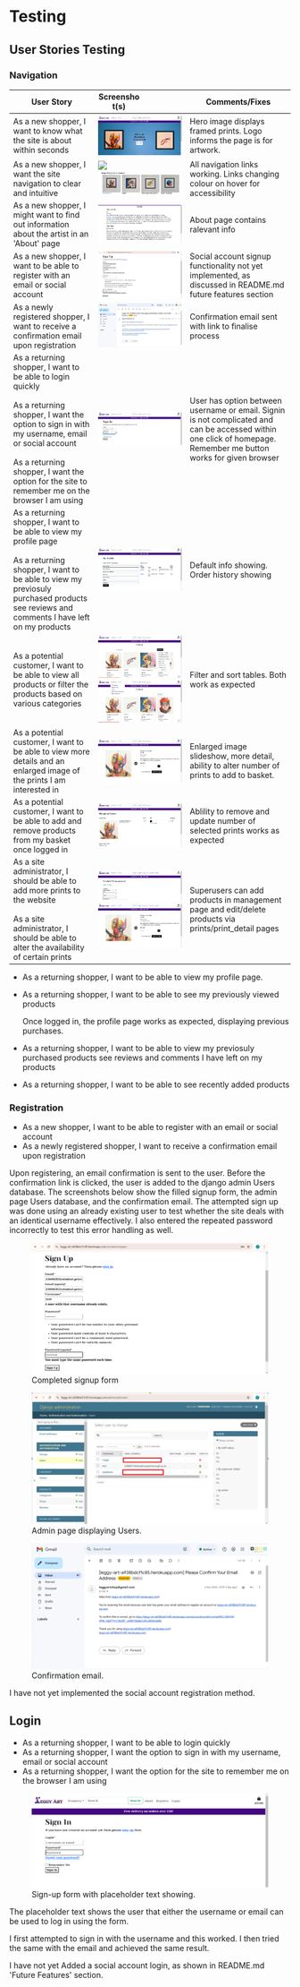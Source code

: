 # Testing

## User Stories Testing

### Navigation


| User Story | <div style="width:50%">Screenshot(s)</div> | Comments/Fixes |
| --- | --- | --- |
| As a new shopper, I want to know what the site is about within seconds | <img src="images/test_images/homepage.png" alt="Homepage"> | Hero image displays framed prints. Logo informs the page is for artwork. |
| As a new shopper, I want the site navigation to clear and intuitive | <img src="/workspace/leggy-art/documentation/images/readme_images/navbar-md.png"><br><img src="images/test_images/link-hover.png" alt="Link on hover"> | All navigation links working. Links changing colour on hover for accessibility |
| As a new shopper, I might want to find out information about the artist in an 'About' page | <img src="images/test_images/about.png" alt="Homepage"> | About page contains ralevant info |
| As a new shopper, I want to be able to register with an email or social account | <img src="images/test_images/reg_test_signup.png" alt="Signup form"> | Social account signup functionality not yet implemented, as discussed in README.md future features section |
| As a newly registered shopper, I want to receive a confirmation email upon registration | <img src="images/test_images/reg_conf_email.png" alt="Confirmation email"> | Confirmation email sent with link to finalise process |
| As a returning shopper, I want to be able to login quickly <br><br> As a returning shopper, I want the option to sign in with my username, email or social account <br><br> As a returning shopper, I want the option for the site to remember me on the browser I am using | <img src="images/test_images/signin_page.png" alt="Sign-up form with placeholder text showing"> | User has option between username or email. Signin is not complicated and can be accessed within one click of homepage. Remember me button works for given browser |
| As a returning shopper, I want to be able to view my profile page <br><br> As a returning shopper, I want to be able to view my previosuly purchased products see reviews and comments I have left on my products | <img src="images/test_images/profile.png" alt="Profile page"> | Default info showing. Order history showing |
| As a potential customer, I want to be able to view all products or filter the products based on various categories | <img src="images/test_images/sort.png" alt="Sorting list"> <br> <img src="images/test_images/filter.png" alt="Fliter list"> | Filter and sort tables. Both work as expected |
| As a potential customer, I want to be able to view more details and an enlarged image of the prints I am interested in | <img src="images/test_images/print_detail.png" alt="Print detail"> | Enlarged image slideshow, more detail, ability to alter number of prints to add to basket. |
| As a potential customer, I want to be able to add and remove products from my basket once logged in | <img src="images/test_images/basket.png" alt="Print detail"> | Ablility to remove and update number of selected prints works as expected |
| As a site administrator, I should be able to add more prints to the website <br><br> As a site administrator, I should be able to alter the availability of certain prints | <img src="images/test_images/add_product.png" alt="Print detail"><br><img src="images/test_images/edit_delete.png" alt="Print detail"> | Superusers can add products in management page and edit/delete products via prints/print_detail pages |


- As a returning shopper, I want to be able to view my profile page.
- As a returning shopper, I want to be able to see my previously viewed products

    Once logged in, the profile page works as expected, displaying previous purchases.

- As a returning shopper, I want to be able to view my previosuly purchased products see reviews and comments I have left on my products
- As a returning shopper, I want to be able to see recently added products


### Registration

- As a new shopper, I want to be able to register with an email or social account
- As a newly registered shopper, I want to receive a confirmation email upon registration

Upon registering, an email confirmation is sent to the user. Before the confirmation link is clicked, the user is added to the django admin Users database. The screenshots below show the filled signup form, the admin page Users database, and the confirmation email. The attempted sign up was done using an already existing user to test whether the site deals with an identical username effectively. I also entered the repeated password incorrectly to test this error handling as well.

<figure>
  <img src="images/test_images/reg_test_signup.png" alt="Signup form">
  <figcaption>Completed signup form</figcaption>
</figure>
<figure>
  <img src="images/test_images/reg_test_admin.png" alt="Admin page displaying Users">
  <figcaption>Admin page displaying Users.</figcaption>
</figure>
<figure>
  <img src="images/test_images/reg_conf_email.png" alt="Terminal displaying confirmation email">
  <figcaption>Confirmation email.</figcaption>
</figure>

I have not yet implemented the social account registration method.

## Login

- As a returning shopper, I want to be able to login quickly
- As a returning shopper, I want the option to sign in with my username, email or social account
- As a returning shopper, I want the option for the site to remember me on the browser I am using

<figure>
  <img src="images/test_images/signin_page.png" alt="Sign-up form with placeholder text showing">
  <figcaption>Sign-up form with placeholder text showing.</figcaption>
</figure>

The placeholder text shows the user that either the username or email can be used to log in using the form.

I first attempted to sign in with the username and this worked. I then tried the same with the email and achieved the same result.

I have not yet Added a social account login, as shown in README.md 'Future Features' section.

